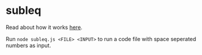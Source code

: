 # subleq

Read about how it works [here](https://www.esolangs.org/wiki/Subleq).

Run `node subleq.js <FILE> <INPUT>` to run a code file with space seperated numbers as input.

